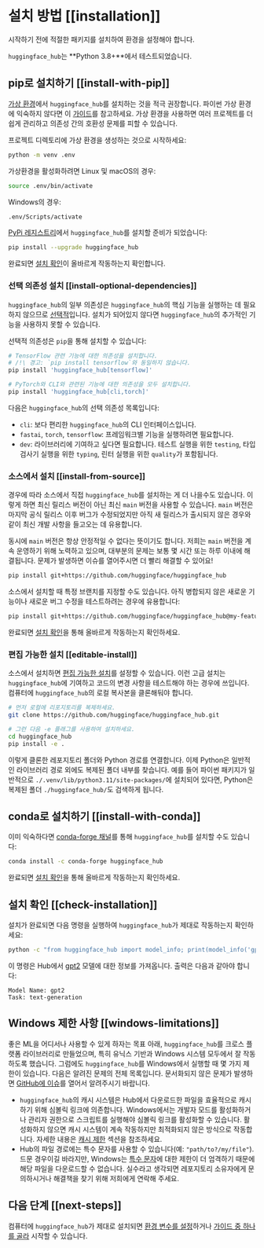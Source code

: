 <!--⚠️ Note that this file is in Markdown but contain specific syntax for our doc-builder (similar to MDX) that may not be
rendered properly in your Markdown viewer.
-->

# 설치 방법 [[installation]]

시작하기 전에 적절한 패키지를 설치하여 환경을 설정해야 합니다.

`huggingface_hub`는 **Python 3.8+**에서 테스트되었습니다.

## pip로 설치하기 [[install-with-pip]]

[가상 환경](https://docs.python.org/3/library/venv.html)에서 `huggingface_hub`를 설치하는 것을 적극 권장합니다.
파이썬 가상 환경에 익숙하지 않다면 이 [가이드](https://packaging.python.org/en/latest/guides/installing-using-pip-and-virtual-environments/)를 참고하세요.
가상 환경을 사용하면 여러 프로젝트를 더 쉽게 관리하고 의존성 간의 호환성 문제를 피할 수 있습니다.

프로젝트 디렉토리에 가상 환경을 생성하는 것으로 시작하세요:

```bash
python -m venv .env
```

가상환경을 활성화하려면 Linux 및 macOS의 경우:

```bash
source .env/bin/activate
```

Windows의 경우:

```bash
.env/Scripts/activate
```

[PyPi 레지스트리](https://pypi.org/project/huggingface-hub/)에서 `huggingface_hub`를 설치할 준비가 되었습니다:

```bash
pip install --upgrade huggingface_hub
```

완료되면 [설치 확인](#check-installation)이 올바르게 작동하는지 확인합니다.

### 선택 의존성 설치 [[install-optional-dependencies]]

`huggingface_hub`의 일부 의존성은 `huggingface_hub`의 핵심 기능을 실행하는 데 필요하지 않으므로 [선택적](https://setuptools.pypa.io/en/latest/userguide/dependency_management.html#optional-dependencies)입니다. 설치가 되어있지 않다면 `huggingface_hub`의 추가적인 기능을 사용하지 못할 수 있습니다.

선택적 의존성은 `pip`을 통해 설치할 수 있습니다:
```bash
# TensorFlow 관련 기능에 대한 의존성을 설치합니다.
# /!\ 경고: `pip install tensorflow`와 동일하지 않습니다.
pip install 'huggingface_hub[tensorflow]'

# PyTorch와 CLI와 관련된 기능에 대한 의존성을 모두 설치합니다.
pip install 'huggingface_hub[cli,torch]'
```

다음은 `huggingface_hub`의 선택 의존성 목록입니다:
- `cli`: 보다 편리한 `huggingface_hub`의 CLI 인터페이스입니다.
- `fastai`, `torch`, `tensorflow`: 프레임워크별 기능을 실행하려면 필요합니다.
- `dev`: 라이브러리에 기여하고 싶다면 필요합니다. 테스트 실행을 위한 `testing`, 타입 검사기 실행을 위한 `typing`, 린터 실행을 위한 `quality`가 포함됩니다.

### 소스에서 설치 [[install-from-source]]

경우에 따라 소스에서 직접 `huggingface_hub`를 설치하는 게 더 나을수도 있습니다.
이렇게 하면 최신 릴리스 버전이 아닌 최신 `main` 버전을 사용할 수 있습니다.
`main` 버전은 마지막 공식 릴리스 이후 버그가 수정되었지만 아직 새 릴리스가 출시되지 않은 경우와 같이 최신 개발 사항을 들고오는 데 유용합니다.

동시에 `main` 버전은 항상 안정적일 수 없다는 뜻이기도 합니다. 저희는 `main` 버전을 계속 운영하기 위해 노력하고 있으며, 대부분의 문제는 보통 몇 시간 또는 하루 이내에 해결됩니다. 문제가 발생하면 이슈를 열어주시면 더 빨리 해결할 수 있어요!

```bash
pip install git+https://github.com/huggingface/huggingface_hub
```

소스에서 설치할 때 특정 브랜치를 지정할 수도 있습니다. 아직 병합되지 않은 새로운 기능이나 새로운 버그 수정을 테스트하려는 경우에 유용합니다:

```bash
pip install git+https://github.com/huggingface/huggingface_hub@my-feature-branch
```

완료되면 [설치 확인](#check-installation)을 통해 올바르게 작동하는지 확인하세요.

### 편집 가능한 설치 [[editable-install]]
소스에서 설치하면 [편집 가능한 설치](https://pip.pypa.io/en/stable/topics/local-project-installs/#editable-installs)를 설정할 수 있습니다.
이런 고급 설치는 `huggingface_hub`에 기여하고 코드의 변경 사항을 테스트해야 하는 경우에 쓰입니다. 컴퓨터에 `huggingface_hub`의 로컬 복사본을 클론해둬야 합니다.

```bash
# 먼저 로컬에 리포지토리를 복제하세요.
git clone https://github.com/huggingface/huggingface_hub.git

# 그런 다음 -e 플래그를 사용하여 설치하세요.
cd huggingface_hub
pip install -e .
```

이렇게 클론한 레포지토리 폴더와 Python 경로를 연결합니다.
이제 Python은 일반적인 라이브러리 경로 외에도 복제된 폴더 내부를 찾습니다.
예를 들어 파이썬 패키지가 일반적으로 `./.venv/lib/python3.11/site-packages/`에 설치되어 있다면, Python은 복제된 폴더 `./huggingface_hub/`도 검색하게 됩니다.

## conda로 설치하기 [[install-with-conda]]

이미 익숙하다면 [conda-forge 채널](https://anaconda.org/conda-forge/huggingface_hub)를 통해 `huggingface_hub`를 설치할 수도 있습니다:


```bash
conda install -c conda-forge huggingface_hub
```

완료되면 [설치 확인](#check-installation)을 통해 올바르게 작동하는지 확인하세요.

## 설치 확인 [[check-installation]]

설치가 완료되면 다음 명령을 실행하여 `huggingface_hub`가 제대로 작동하는지 확인하세요:

```bash
python -c "from huggingface_hub import model_info; print(model_info('gpt2'))"
```

이 명령은 Hub에서 [gpt2](https://huggingface.co/gpt2) 모델에 대한 정보를 가져옵니다.
출력은 다음과 같아야 합니다:

```text
Model Name: gpt2
Task: text-generation
```

## Windows 제한 사항 [[windows-limitations]]

좋은 ML을 어디서나 사용할 수 있게 하자는 목표 아래, `huggingface_hub`를 크로스 플랫폼 라이브러리로 만들었으며, 특히 유닉스 기반과 Windows 시스템 모두에서 잘 작동하도록 했습니다. 그럼에도 `huggingface_hub`를 Windows에서 실행할 때 몇 가지 제한이 있습니다. 다음은 알려진 문제의 전체 목록입니다. 문서화되지 않은 문제가 발생하면 [GitHub에 이슈](https://github.com/huggingface/huggingface_hub/issues/new/choose)를 열어서 알려주시기 바랍니다.

- `huggingface_hub`의 캐시 시스템은 Hub에서 다운로드한 파일을 효율적으로 캐시하기 위해 심볼릭 링크에 의존합니다. Windows에서는 개발자 모드를 활성화하거나 관리자 권한으로 스크립트를 실행해야 심볼릭 링크를 활성화할 수 있습니다. 활성화하지 않으면 캐시 시스템이 계속 작동하지만 최적화되지 않은 방식으로 작동합니다. 자세한 내용은 [캐시 제한](./guides/manage-cache#limitations) 섹션을 참조하세요.
- Hub의 파일 경로에는 특수 문자를 사용할 수 있습니다(예: `"path/to?/my/file"`). 드문 경우이길 바라지만, Windows는 [특수 문자](https://learn.microsoft.com/en-us/windows/win32/intl/character-sets-used-in-file-names)에 대한 제한이 더 엄격하기 때문에 해당 파일을 다운로드할 수 없습니다. 실수라고 생각되면 레포지토리 소유자에게 문의하시거나 해결책을 찾기 위해 저희에게 연락해 주세요.


## 다음 단계 [[next-steps]]

컴퓨터에 `huggingface_hub`가 제대로 설치되면 [환경 변수를 설정](package_reference/environment_variables)하거나 [가이드 중 하나를 골라](guides/overview) 시작할 수 있습니다.